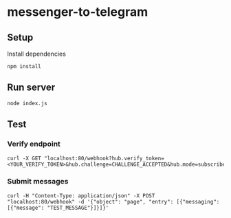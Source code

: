 # messenger-to-telegram

## Setup

Install dependencies

```
npm install
```

## Run server

```
node index.js
```

## Test

### Verify endpoint

```
curl -X GET "localhost:80/webhook?hub.verify_token=<YOUR_VERIFY_TOKEN>&hub.challenge=CHALLENGE_ACCEPTED&hub.mode=subscribe"
```

### Submit messages

```
curl -H "Content-Type: application/json" -X POST "localhost:80/webhook" -d '{"object": "page", "entry": [{"messaging": [{"message": "TEST_MESSAGE"}]}]}'
```
